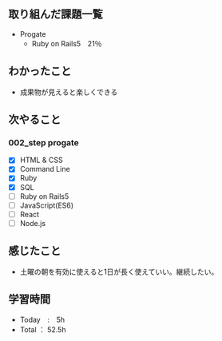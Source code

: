 ## 取り組んだ課題一覧
- Progate
  - Ruby on Rails5　21％
## わかったこと
- 成果物が見えると楽しくできる
## 次やること
### 002_step progate
- [x] HTML & CSS
- [x] Command Line
- [x] Ruby
- [x] SQL
- [ ] Ruby on Rails5
- [ ] JavaScript(ES6)
- [ ] React
- [ ] Node.js
## 感じたこと
- 土曜の朝を有効に使えると1日が長く使えていい。継続したい。
## 学習時間
- Today　:　5h
- Total ： 52.5h
